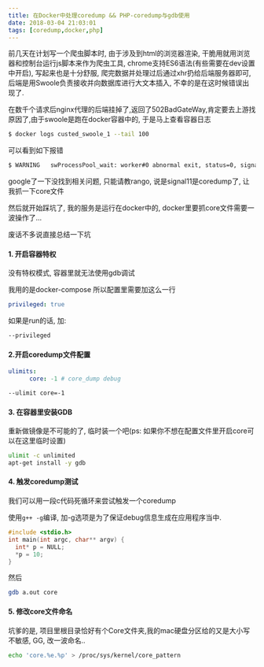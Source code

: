 ```yaml
---
title: 在Docker中处理coredump && PHP-coredump与gdb使用
date: 2018-03-04 21:03:01
tags: [coredump,docker,php]
---
```


前几天在计划写一个爬虫脚本时, 由于涉及到html的浏览器渲染, 干脆用就用浏览器和控制台运行js脚本来作为爬虫工具, chrome支持ES6语法(有些需要在dev设置中开启), 写起来也是十分舒服, 爬完数据并处理过后通过xhr扔给后端服务器即可, 后端是用Swoole负责接收并向数据库进行大文本插入, 不幸的是在这时候错误出现了.

在数千个请求后nginx代理的后端挂掉了,返回了502BadGateWay,肯定要去上游找原因了,由于swoole是跑在docker容器中的, 于是马上查看容器日志

```Bash
$ docker logs custed_swoole_1 --tail 100
```

可以看到如下报错

```bash
$ WARNING	swProcessPool_wait: worker#0 abnormal exit, status=0, signal=11
```

google了一下没找到相关问题, 只能请教rango, 说是signal11是coredump了, 让我抓一下core文件

然后就开始踩坑了, 我的服务是运行在docker中的, docker里要抓core文件需要一波操作了...

废话不多说直接总结一下坑

#### 1. 开启容器特权

没有特权模式, 容器里就无法使用gdb调试

我用的是docker-compose 所以配置里需要加这么一行

```yaml
privileged: true
```

如果是run的话, 加:

```Bash
--privileged
```

<!--more-->

#### 2.开启coredump文件配置

```Yaml
ulimits:
      core: -1 # core_dump debug
```

```Bash
--ulimit core=-1
```



#### 3. 在容器里安装GDB

重新做镜像是不可能的了, 临时装一个吧(ps: 如果你不想在配置文件里开启core可以在这里临时设置)

```bash
ulimit -c unlimited
apt-get install -y gdb
```



#### 4. 触发coredump测试

我们可以用一段c代码死循环来尝试触发一个coredump

使用`g++ -g`编译, 加-g选项是为了保证debug信息生成在应用程序当中.

```c
#include <stdio.h>  
int main(int argc, char** argv) {  
  int* p = NULL;  
  *p = 10;  
}
```

然后

```Bash
gdb a.out core
```



#### 5. 修改core文件命名

坑爹的是, 项目里根目录恰好有个Core文件夹,我的mac硬盘分区给的又是大小写不敏感, GG, 改一波命名..

```bash
echo 'core.%e.%p' > /proc/sys/kernel/core_pattern
```

